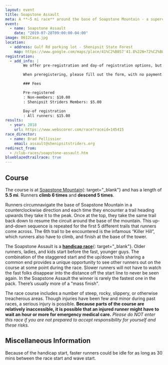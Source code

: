 ```yaml
---
layout: event
title: Soapstone Assault
meta: A **~5 mi race** around the base of Soapstone Mountain - a supercharged hill workout where runners climb the mountain a total of 6 times
event: 
  - name: Soapstone Assault
    date: "2019-07-28T09:00:00-04:00"
image: 0612Case.jpg
location: 
  - address: Gulf Rd parking lot - Shenipsit State Forest
    map: https://www.google.com/maps/place/41%C2%B057'41.8%22N+72%C2%B024'30.9%22W/@41.961598,-72.408573,11z/data=!4m2!3m1!1s0x0:0x0?hl=en
registration: 
  - add_info: |
        We offer pre-registration and day-of registration options, but **strongly** encourage pre-registration.

        When preregistering, please fill out the form, with no payment. Payment is collected on race day for both pre-registration and day-of registration.

        ### Fees

        Pre-registered
        : Non-members: $10.00
        : Shenipsit Striders Members: $5.00

        Day-of registration
        : All runners: $15.00
results: 
  - year: 2018
    url: https://www.webscorer.com/race?raceid=145415
race_director: 
  - name: Brad Pellissier
    email: assault@shenipsitstriders.org
redirect_from:
  - /club-races/soapstone-assault.htm
blueblazedtrailrace: true
---
```


## Course
The course is at [Soapstone Mountain](http://www.ct.gov/deep/shenipsit){: target="_blank"} and has a length of **5.5 mi**. Runners **climb 6 times** and **descend 5 times**.

Runners circumnavigate the base of Soapstone Mountain in a counterclockwise direction and each time they encounter a trail heading upwards they take it to the peak. Once at the top, they take the same trail back down to resume the circuit around the base of the mountain. This up-and-down sequence is repeated for the first 5 different trails that runners come across. The 6th trail to be encountered is the infamous &#8220;Killer Hill&#8221;, which runners also have to climb, and finish at the base of the tower.

The Soapstone Assault is a [**handicap race**](http://en.wikipedia.org/wiki/Handicap_race){: target="_blank"}. Older runners, ladies, and kids start before the fast, younger guys. The combination of the staggered start and the up/down trails sharing a common end provides a unique opportunity to see other runners out on the course at some point during the race. Slower runners will not have to watch the fast folks disappear into the distance off the start line to never be seen again. In the Soapstone Assault the winner is  rarely the fastest one in the pack. There’s usually more of a "mass finish".

The race course includes a number of steep, rocky, slippery, or otherwise treacherous areas. Though injuries have been few and minor during past races, a serious injury is possible. **Because parts of the course are relatively inaccessible, it is possible that an injured runner might have to wait an hour or more for emergency medical care.** *Please do NOT enter this race if you are not prepared to accept responsibility for yourself and these risks.*

## Miscellaneous Information
Because of the handicap start, faster runners could be idle for as long as 30 mins between the race start and wave start.